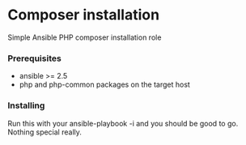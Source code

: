 # Composer installation

Simple Ansible PHP composer installation role


### Prerequisites

* ansible >= 2.5
* php and php-common packages on the target host

### Installing

Run this with your ansible-playbook -i <inventory> <playbook> and you should be good to go. Nothing special really.
